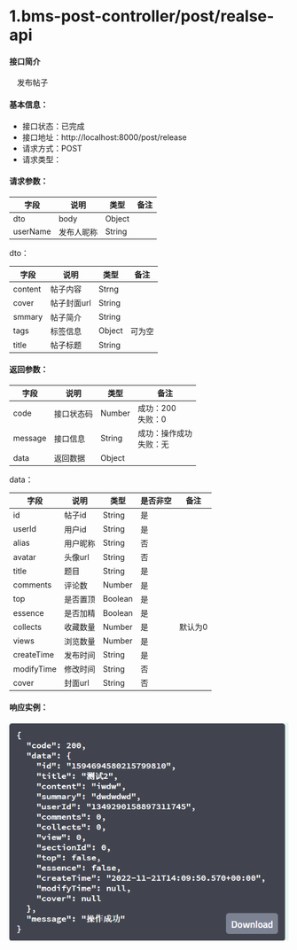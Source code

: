 # 1.bms-post-controller/post/realse-api
#### 接口简介
&emsp;发布帖子&emsp;

#### 基本信息：
+ 接口状态：已完成
+ 接口地址：http://localhost:8000/post/release
+ 请求方式：POST
+ 请求类型：
#### 请求参数：
| 字段     | 说明       | 类型   | 备注 |
| -------- | ---------- | ------ | ---- |
| dto      | body       | Object |      |
| userName | 发布人昵称 | String |      |

dto：

| 字段    | 说明        | 类型   | 备注   |
| ------- | ----------- | ------ | ------ |
| content | 帖子内容    | Strng  |        |
| cover   | 帖子封面url | String |        |
| smmary  | 帖子简介    | String |        |
| tags    | 标签信息    | Object | 可为空 |
| title   | 帖子标题    | String |        |

#### 返回参数：

| 字段    | 说明       | 类型   | 备注                         |
| ------- | ---------- | ------ | ---------------------------- |
| code    | 接口状态码 | Number | 成功：200 <br> 失败：0       |
| message | 接口信息   | String | 成功：操作成功 <br> 失败：无 |
| data    | 返回数据   | Object |                              |


data：

| 字段       | 说明     | 类型    | 是否非空 | 备注    |
| ---------- | -------- | ------- | -------- | ------- |
| id         | 帖子id   | String  | 是       |         |
| userId     | 用户id   | String  | 是       |         |
| alias      | 用户昵称 | String  | 否       |         |
| avatar     | 头像url  | String  | 否       |         |
| title      | 题目     | String  | 是       |         |
| comments   | 评论数   | Number  | 是       |         |
| top        | 是否置顶 | Boolean | 是       |         |
| essence    | 是否加精 | Boolean | 是       |         |
| collects   | 收藏数量 | Number  | 是       | 默认为0 |
| views      | 浏览数量 | Number  | 是       |         |
| createTime | 发布时间 | String  | 是       |         |
| modifyTime | 修改时间 | String  | 否       |         |
| cover      | 封面url  | String  | 否       |         |




#### 响应实例：

![image-20221121223637195](images/image-20221121223637195.png)

